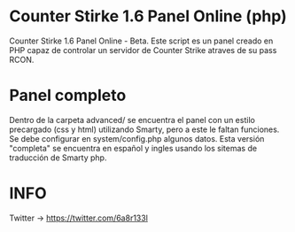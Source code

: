 Counter Stirke 1.6 Panel Online (php)
============================

Counter Stirke 1.6 Panel Online - Beta.
Este script es un panel creado en PHP capaz de controlar un servidor de Counter Strike atraves de su pass RCON.

Panel completo
============================

Dentro de la carpeta advanced/ se encuentra el panel con un estilo precargado (css y html) utilizando Smarty, pero a este le faltan funciones.
Se debe configurar en system/config.php algunos datos.
Esta versión "completa" se encuentra en español y ingles usando los sitemas de traducción de Smarty php.

INFO
============================
Twitter -> https://twitter.com/6a8r133l